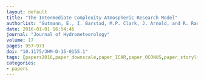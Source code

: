 ```yaml
---
layout: default
title: "The Intermediate Complexity Atmospheric Research Model"
authorlist: "Gutmann, E., I. Barstad, M.P. Clark, J. Arnold, and R. Rasmussen"
date: 2016-01-01 16:54:46
journal: "Journal of Hydrometeorology"
volume: 17
pages: 957–973
doi: "10.1175/JHM-D-15-0155.1"
tags: [papers2016,paper_downscale,paper_ICAR,paper_OCONUS,paper_storylines]
categories:
- papers
---
```


